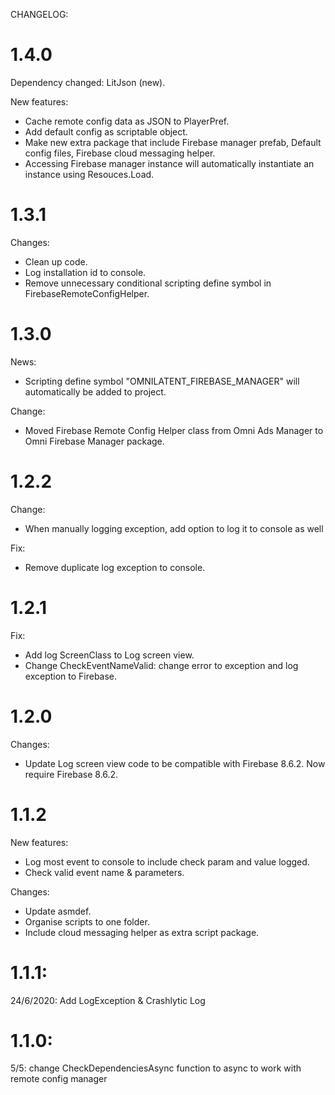 CHANGELOG:

# 1.4.0

Dependency changed: LitJson (new).

New features:
- Cache remote config data as JSON to PlayerPref.
- Add default config as scriptable object.
- Make new extra package that include Firebase manager prefab, Default config files, Firebase cloud messaging helper.
- Accessing Firebase manager instance will automatically instantiate an instance using Resouces.Load.

# 1.3.1
Changes:
- Clean up code. 
- Log installation id to console.
- Remove unnecessary conditional scripting define symbol in FirebaseRemoteConfigHelper.

# 1.3.0
News:
- Scripting define symbol "OMNILATENT_FIREBASE_MANAGER" will automatically be added to project.

Change:
- Moved Firebase Remote Config Helper class from Omni Ads Manager to Omni Firebase Manager package.

# 1.2.2
Change:
- When manually logging exception, add option to log it to console as well

Fix:
- Remove duplicate log exception to console.

# 1.2.1
Fix:
- Add log ScreenClass to Log screen view.
- Change CheckEventNameValid: change error to exception and log exception to Firebase.

# 1.2.0
Changes:
- Update Log screen view code to be compatible with Firebase 8.6.2.
Now require Firebase 8.6.2.

# 1.1.2
New features:
- Log most event to console to include check param and value logged.
- Check valid event name & parameters.

Changes:
- Update asmdef.
- Organise scripts to one folder.
- Include cloud messaging helper as extra script package.

# 1.1.1: 
24/6/2020: Add LogException & Crashlytic Log

# 1.1.0: 
5/5: change CheckDependenciesAsync function to async to work with remote config manager
